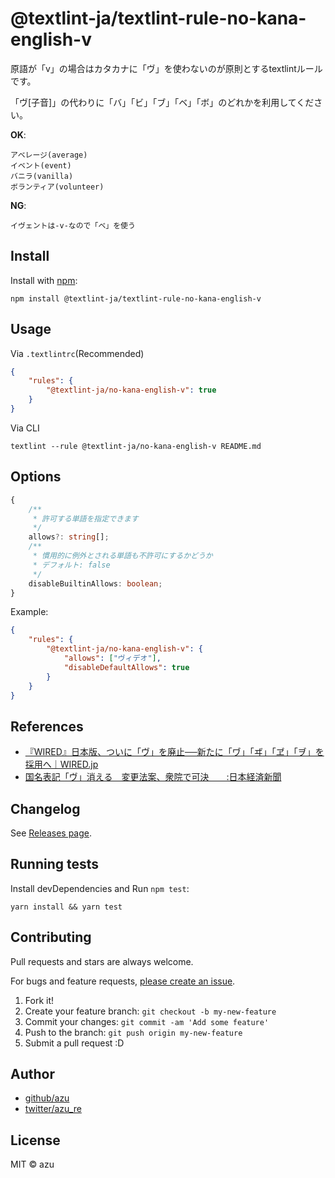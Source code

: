 # @textlint-ja/textlint-rule-no-kana-english-v

原語が「v」の場合はカタカナに「ヴ」を使わないのが原則とするtextlintルールです。

「ヴ[子音]」の代わりに「バ」「ビ」「ブ」「ベ」「ボ」のどれかを利用してください。

**OK**:

```
アベレージ(average)
イベント(event)
バニラ(vanilla)
ボランティア(volunteer)
```

**NG**:

```
イヴェントは-v-なので「ベ」を使う
```

## Install

Install with [npm](https://www.npmjs.com/):

    npm install @textlint-ja/textlint-rule-no-kana-english-v

## Usage

Via `.textlintrc`(Recommended)

```json
{
    "rules": {
        "@textlint-ja/no-kana-english-v": true
    }
}
```

Via CLI

```
textlint --rule @textlint-ja/no-kana-english-v README.md
```

## Options

```ts
{
    /**
     * 許可する単語を指定できます
     */
    allows?: string[];
    /**
     * 慣用的に例外とされる単語も不許可にするかどうか
     * デフォルト: false
     */
    disableBuiltinAllows: boolean;
}
```

Example:

```json
{
    "rules": {
        "@textlint-ja/no-kana-english-v": {
            "allows": ["ヴィデオ"],
            "disableDefaultAllows": true
        }
    }
}
```

## References

- [『WIRED』日本版、ついに「ヴ」を廃止──新たに「ヷ」「ヸ」「ヹ」「ヺ」を採用へ｜WIRED.jp](https://wired.jp/2019/04/01/aprilfool-2019/)
- [国名表記「ヴ」消える　変更法案、衆院で可決　　:日本経済新聞](https://www.nikkei.com/article/DGXMZO42662930Z10C19A3PP8000/)

## Changelog

See [Releases page](https://github.com/textlint-ja/textlint-rule-preset-foreign-language-writing/releases).

## Running tests

Install devDependencies and Run `npm test`:

    yarn install && yarn test

## Contributing

Pull requests and stars are always welcome.

For bugs and feature requests, [please create an issue](https://github.com/textlint-ja/textlint-rule-preset-foreign-language-writing/issues).

1. Fork it!
2. Create your feature branch: `git checkout -b my-new-feature`
3. Commit your changes: `git commit -am 'Add some feature'`
4. Push to the branch: `git push origin my-new-feature`
5. Submit a pull request :D

## Author

- [github/azu](https://github.com/azu)
- [twitter/azu_re](https://twitter.com/azu_re)

## License

MIT © azu
